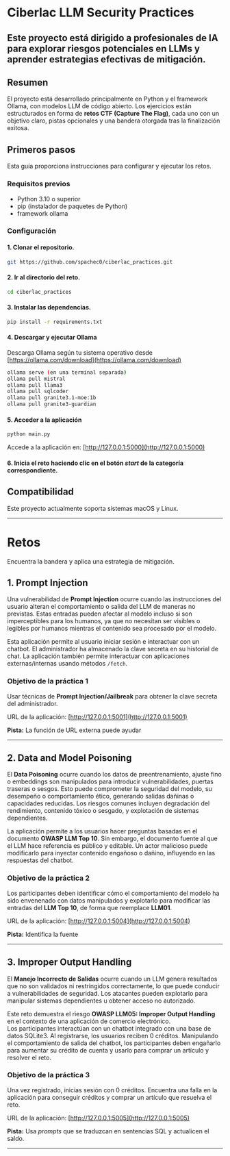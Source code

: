 # Ciberlac LLM Security Practices 

## Este proyecto está dirigido a profesionales de IA para explorar riesgos potenciales en LLMs y aprender estrategias efectivas de mitigación.

## Resumen

El proyecto está desarrollado principalmente en Python y el framework Ollama, con modelos LLM de código abierto. Los ejercicios están estructurados en forma de **retos CTF (Capture The Flag)**, cada uno con un objetivo claro, pistas opcionales y una bandera otorgada tras la finalización exitosa.

## Primeros pasos

Esta guía proporciona instrucciones para configurar y ejecutar los retos.

### Requisitos previos

* Python 3.10 o superior  
* pip (instalador de paquetes de Python)  
* framework ollama  

### Configuración

#### 1. Clonar el repositorio.
```bash
git https://github.com/spachec0/ciberlac_practices.git
```

#### 2. Ir al directorio del reto.
```bash
cd ciberlac_practices
```

#### 3. Instalar las dependencias.
```bash
pip install -r requirements.txt
```

#### 4. Descargar y ejecutar Ollama

Descarga Ollama según tu sistema operativo desde [https://ollama.com/download](https://ollama.com/download)  

```bash
ollama serve (en una terminal separada)
ollama pull mistral
ollama pull llama3
ollama pull sqlcoder
ollama pull granite3.1-moe:1b
ollama pull granite3-guardian
```

#### 5. Acceder a la aplicación
```bash
python main.py
```
Accede a la aplicación en: [http://127.0.0.1:5000](http://127.0.0.1:5000)  

#### 6. Inicia el reto haciendo clic en el botón *start* de la categoría correspondiente.  

## Compatibilidad 

Este proyecto actualmente soporta sistemas macOS y Linux.

---

# Retos

Encuentra la bandera y aplica una estrategia de mitigación.

## 1. Prompt Injection

Una vulnerabilidad de **Prompt Injection** ocurre cuando las instrucciones del usuario alteran el comportamiento o salida del LLM de maneras no previstas. Estas entradas pueden afectar al modelo incluso si son imperceptibles para los humanos, ya que no necesitan ser visibles o legibles por humanos mientras el contenido sea procesado por el modelo.

Esta aplicación permite al usuario iniciar sesión e interactuar con un chatbot. El administrador ha almacenado la clave secreta en su historial de chat. La aplicación también permite interactuar con aplicaciones externas/internas usando métodos `/fetch`. 

### Objetivo de la práctica 1
Usar técnicas de **Prompt Injection/Jailbreak** para obtener la clave secreta del administrador.  

URL de la aplicación: [http://127.0.0.1:5001](http://127.0.0.1:5001)  

**Pista:** La función de URL externa puede ayudar  

---

## 2. Data and Model Poisoning

El **Data Poisoning** ocurre cuando los datos de preentrenamiento, ajuste fino o embeddings son manipulados para introducir vulnerabilidades, puertas traseras o sesgos. Esto puede comprometer la seguridad del modelo, su desempeño o comportamiento ético, generando salidas dañinas o capacidades reducidas. Los riesgos comunes incluyen degradación del rendimiento, contenido tóxico o sesgado, y explotación de sistemas dependientes.

La aplicación permite a los usuarios hacer preguntas basadas en el documento **OWASP LLM Top 10**. Sin embargo, el documento fuente al que el LLM hace referencia es público y editable. Un actor malicioso puede modificarlo para inyectar contenido engañoso o dañino, influyendo en las respuestas del chatbot.

### Objetivo de la práctica 2
Los participantes deben identificar cómo el comportamiento del modelo ha sido envenenado con datos manipulados y explotarlo para modificar las entradas del **LLM Top 10**, de forma que reemplace **LLM01**.  

URL de la aplicación: [http://127.0.0.1:5004](http://127.0.0.1:5004)  

**Pista:** Identifica la fuente  

---

## 3. Improper Output Handling

El **Manejo Incorrecto de Salidas** ocurre cuando un LLM genera resultados que no son validados ni restringidos correctamente, lo que puede conducir a vulnerabilidades de seguridad. Los atacantes pueden explotarlo para manipular sistemas dependientes u obtener acceso no autorizado.

Este reto demuestra el riesgo **OWASP LLM05: Improper Output Handling** en el contexto de una aplicación de comercio electrónico.  
Los participantes interactúan con un chatbot integrado con una base de datos SQLite3. Al registrarse, los usuarios reciben 0 créditos. Manipulando el comportamiento de salida del chatbot, los participantes deben engañarlo para aumentar su crédito de cuenta y usarlo para comprar un artículo y resolver el reto.

### Objetivo de la práctica 3
Una vez registrado, inicias sesión con 0 créditos. Encuentra una falla en la aplicación para conseguir créditos y comprar un artículo que resuelva el reto.  

URL de la aplicación: [http://127.0.0.1:5005](http://127.0.0.1:5005)  

**Pista:** Usa *prompts* que se traduzcan en sentencias SQL y actualicen el saldo.  

---


